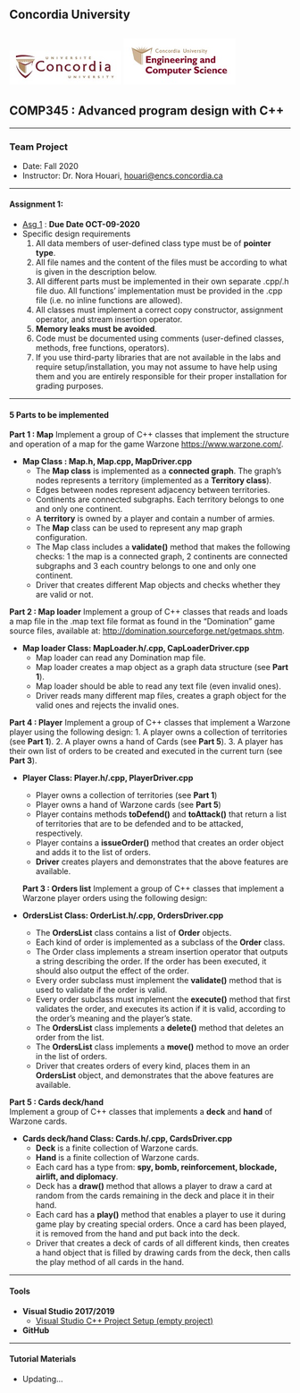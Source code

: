 ## Concordia University
![CU-logo](https://github.com/BestBonBai/COMP348/blob/master/Concordia-logo.jpeg) ![ENCS-logo](https://github.com/BestBonBai/COMP348/blob/master/logoENCS.jpg) 
---
## COMP345 : Advanced program design with C++ 
---
### Team Project
* Date: Fall 2020
* Instructor: Dr. Nora Houari, houari@encs.concordia.ca
---
#### Assignment 1: 
* [Asg 1](https://github.com/BestBonBai/COMP345/tree/master/A1) : **Due Date OCT-09-2020**
* Specific design requirements
  1. All data members of user-defined class type must be of **pointer type**.
  2. All file names and the content of the files must be according to what is given in the description below.
  3. All different parts must be implemented in their own separate .cpp/.h file duo. All functions’ implementation must be provided in the .cpp file 
    (i.e. no inline functions are allowed).
  4. All classes must implement a correct copy constructor, assignment operator, and stream insertion operator.
  5. **Memory leaks must be avoided**.
  6. Code must be documented using comments (user-defined classes, methods, free functions, operators).
  7. If you use third-party libraries that are not available in the labs and require setup/installation, you may not assume to have help using them 
     and you are entirely responsible for their proper installation for grading purposes.
---
#### 5 Parts to be implemented
 **Part 1 : Map**
  Implement a group of C++ classes that implement the structure and operation of a map for the game Warzone https://www.warzone.com/.
*  **Map Class : Map.h, Map.cpp, MapDriver.cpp**                                                                            
    - The **Map class** is implemented as a **connected graph**. The graph’s nodes represents a territory (implemented as a **Territory class**). 
    - Edges between nodes represent adjacency between territories.
    - Continents are connected subgraphs. Each territory belongs to one and only one continent.                                                         
    - A **territory** is owned by a player and contain a number of armies.                                      
    - The **Map** class can be used to represent any map graph configuration.                                      
    - The Map class includes a **validate()** method that makes the following checks: 
        1 the map is a connected graph,
        2 continents are connected subgraphs and
        3 each country belongs to one and only one continent.
    - Driver that creates different Map objects and checks whether they are valid or not.
  
 **Part 2 : Map loader**
    Implement a group of C++ classes that reads and loads a map file in the .map text file format as found in the “Domination” game source files, available at: http://domination.sourceforge.net/getmaps.shtm.
* **Map loader Class: MapLoader.h/.cpp, CapLoaderDriver.cpp**    
  - Map loader can read any Domination map file.
  - Map loader creates a map object as a graph data structure (see **Part 1**).
  - Map loader should be able to read any text file (even invalid ones).
  - Driver reads many different map files, creates a graph object for the valid ones and rejects the invalid ones.

 **Part 4 : Player**
    Implement a group of C++ classes that implement a Warzone player using the following design: 
    1. A player owns a collection of territories (see **Part 1**).
    2. A player owns a hand of Cards (see **Part 5**). 
    3. A player has their own list of orders to be created and executed in the current turn (see **Part 3**).
* **Player Class: Player.h/.cpp, PlayerDriver.cpp**   
    - Player owns a collection of territories (see **Part 1**)
    - Player owns a hand of Warzone cards (see **Part 5**)
    - Player contains methods **toDefend()** and **toAttack()** that return a list of territories that are to be defended and to be attacked, respectively.
    - Player contains a **issueOrder()** method that creates an order object and adds it to the list of orders.
    - **Driver** creates players and demonstrates that the above features are available.
 
  **Part 3 : Orders list**
    Implement a group of C++ classes that implement a Warzone player orders using the following design:
 * **OrdersList Class: OrderList.h/.cpp, OrdersDriver.cpp**       
    - The **OrdersList** class contains a list of **Order** objects.
    - Each kind of order is implemented as a subclass of the **Order** class.
    - The Order class implements a stream insertion operator that outputs a string describing the order. If the order has been executed, it should also output the effect of the order.
    - Every order subclass must implement the **validate()** method that is used to validate if the order is valid.
    - Every order subclass must implement the **execute()** method that first validates the order, and executes its action if it is valid, according to the order’s meaning and the player’s state.
    - The **OrdersList** class implements a **delete()** method that deletes an order from the list.
    - The **OrdersList** class implements a **move()** method to move an order in the list of orders.
    - Driver that creates orders of every kind, places them in an **OrdersList** object, and demonstrates that the above features are available.
    
 **Part 5 : Cards deck/hand**  
  Implement a group of C++ classes that implements a **deck** and **hand** of Warzone cards.
* **Cards deck/hand Class: Cards.h/.cpp, CardsDriver.cpp**  
  - **Deck** is a finite collection of Warzone cards.
  - **Hand** is a finite collection of Warzone cards.
  - Each card has a type from: **spy, bomb, reinforcement, blockade, airlift, and diplomacy**.
  - Deck has a **draw()** method that allows a player to draw a card at random from the cards remaining in the deck and place it in their hand.
  - Each card has a **play()** method that enables a player to use it during game play by creating special orders. Once a card has been played, it is removed from the hand and put back into the deck.
  - Driver that creates a deck of cards of all different kinds, then creates a hand object that is filled by drawing cards from the deck, then calls the play method of all cards in the hand.
---
#### Tools
* **Visual Studio 2017/2019** 
  - [Visual Studio C++ Project Setup (empty project)](https://www.youtube.com/watch?v=dyjGYk2BqNE&embed=no)
* **GitHub**
---
#### Tutorial Materials
* Updating...
